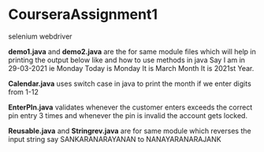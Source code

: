 # CourseraAssignment1

selenium webdriver 



**demo1.java** and **demo2.java** are the for same module files which will help in printing the output below like and how to use methods in java
Say I am in 29-03-2021 ie Monday
Today is Monday It is March Month It is 2021st Year.

**Calendar.java** uses switch case in java to print the month if we enter digits from 1-12


**EnterPIn.java** validates whenever the customer enters exceeds the correct pin entry 3 times and whenever the pin is invalid the account gets locked.



**Reusable.java** and **Stringrev.java** are for same module which reverses the input string say SANKARANARAYANAN to NANAYARANARAJANK




